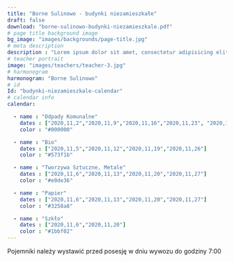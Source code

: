 ```yaml
---
title: "Borne Sulinowo - budynki niezamieszkałe"
draft: false
download: "borne-sulinowo-budynki-niezamieszkale.pdf"
# page title background image
bg_image: "images/backgrounds/page-title.jpg"
# meta description
description : "Lorem ipsum dolor sit amet, consectetur adipisicing elit, sed do eiusmod tempor incididunt ut labore. dolore magna aliqua. Ut enim ad minim veniam, quis nostrud."
# teacher portrait
image: "images/teachers/teacher-3.jpg"
# harmonogram
harmonogram: "Borne Sulinowo"
# id
Id: "budynki-niezamieszkale-calendar"
# calendar info
calendar:

  - name : "Odpady Komunalne"
    dates : ["2020,11,2","2020,11,9","2020,11,16","2020,11,23", "2020,11,30"]
    color : "#000000"

  - name : "Bio"
    dates : ["2020,11,5","2020,11,12","2020,11,19","2020,11,26"]
    color : "#573f1b"

  - name : "Tworzywa Sztuczne, Metale"
    dates : ["2020,11,6","2020,11,13","2020,11,20","2020,11,27"]
    color : "#e0de36"

  - name : "Papier"
    dates : ["2020,11,6","2020,11,13","2020,11,20","2020,11,27"]
    color : "#3258a8"

  - name : "Szkło"
    dates : ["2020,11,6","2020,11,20"]
    color : "#1bbf02"
---
```


Pojemniki należy wystawić przed posesję w dniu wywozu do godziny 7:00